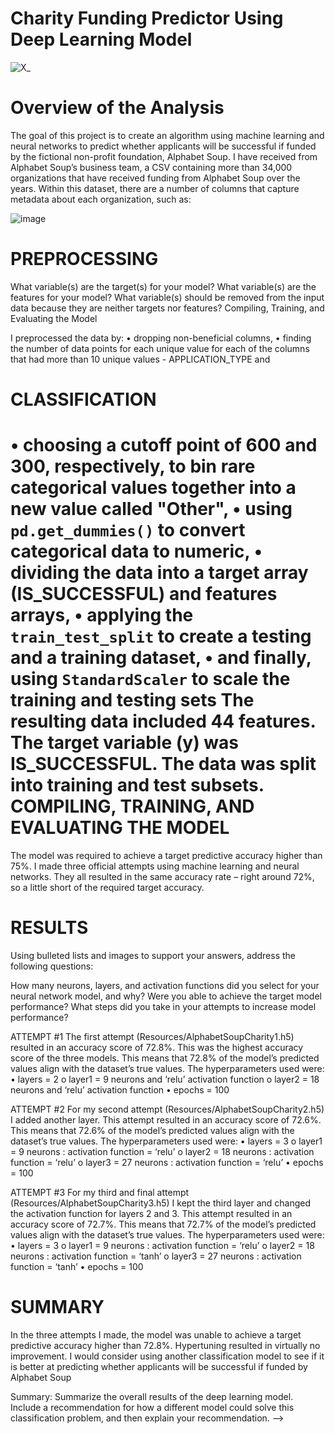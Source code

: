 Charity Funding Predictor Using Deep Learning Model
===================================================
![X_](https://user-images.githubusercontent.com/80664491/229380083-6989d0d6-4682-4d9c-8872-9bb7ed953c87.jpg)

Overview of the Analysis
========================
The goal of this project is to create an algorithm using machine learning and neural networks to predict whether applicants will be successful if funded by the fictional non-profit foundation, Alphabet Soup. I have received from Alphabet Soup’s business team, a CSV containing more than 34,000 organizations that have received funding from Alphabet Soup over the years. Within this dataset, there are a number of columns that capture metadata about each organization, such as:

![image](https://user-images.githubusercontent.com/80664491/229381235-1d7fc342-e730-4b5c-bdb4-9468e4d6a6ec.png)

PREPROCESSING
=============
What variable(s) are the target(s) for your model?
What variable(s) are the features for your model?
What variable(s) should be removed from the input data because they are neither targets nor features?
Compiling, Training, and Evaluating the Model

I preprocessed the data by:
• dropping non-beneficial columns,
• finding the number of data points for each unique value for each of the 
columns that had more than 10 unique values - APPLICATION_TYPE and 

CLASSIFICATION
==============
• choosing a cutoff point of 600 and 300, respectively, to bin rare 
categorical values together into a new value called "Other",
• using `pd.get_dummies()` to convert categorical data to numeric,
• dividing the data into a target array (IS_SUCCESSFUL) and features arrays,
• applying the `train_test_split` to create a testing and a training dataset,
• and finally, using `StandardScaler` to scale the training and testing sets
The resulting data included 44 features. The target variable (y) was
IS_SUCCESSFUL. The data was split into training and test subsets.
COMPILING, TRAINING, AND EVALUATING THE MODEL
============================================
The model was required to achieve a target predictive accuracy higher than 
75%. I made three official attempts using machine learning and neural networks. 
They all resulted in the same accuracy rate – right around 72%, so a little short of 
the required target accuracy.


RESULTS
=======

Using bulleted lists and images to support your answers, address the following questions:

How many neurons, layers, and activation functions did you select for your neural network model, and why?
Were you able to achieve the target model performance?
What steps did you take in your attempts to increase model performance?

ATTEMPT #1
The first attempt (Resources/AlphabetSoupCharity1.h5) resulted in an accuracy score of 72.8%. This was the highest accuracy score of the three models. This 
means that 72.8% of the model’s predicted values align with the dataset’s true values.
The hyperparameters used were:
• layers = 2
o layer1 = 9 neurons and ‘relu’ activation function
o layer2 = 18 neurons and ‘relu’ activation function
• epochs = 100

ATTEMPT #2
For my second attempt (Resources/AlphabetSoupCharity2.h5) I added another 
layer. This attempt resulted in an accuracy score of 72.6%. This means that 72.6%
of the model’s predicted values align with the dataset’s true values.
The hyperparameters used were:
• layers = 3
o layer1 = 9 neurons : activation function = ‘relu’
o layer2 = 18 neurons : activation function = ‘relu’
o layer3 = 27 neurons : activation function = ‘relu’
• epochs = 100

ATTEMPT #3
For my third and final attempt (Resources/AlphabetSoupCharity3.h5) I kept the 
third layer and changed the activation function for layers 2 and 3. This attempt 
resulted in an accuracy score of 72.7%. This means that 72.7% of the model’s 
predicted values align with the dataset’s true values.
The hyperparameters used were:
• layers = 3
o layer1 = 9 neurons : activation function = ‘relu’
o layer2 = 18 neurons : activation function = ‘tanh’
o layer3 = 27 neurons : activation function = ‘tanh’
• epochs = 100

SUMMARY
=========
In the three attempts I made, the model was unable to achieve a target predictive accuracy higher than 72.8%. Hypertuning resulted in virtually no 
improvement. I would consider using another classification model to see if it is better at predicting whether applicants will be successful if funded by Alphabet 
Soup

Summary: Summarize the overall results of the deep learning model. Include a recommendation for how a different model could solve this classification problem, and then explain your recommendation. -->

